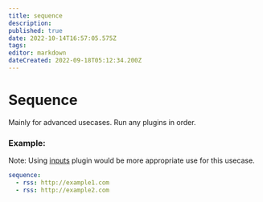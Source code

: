 ```yaml
---
title: sequence
description: 
published: true
date: 2022-10-14T16:57:05.575Z
tags: 
editor: markdown
dateCreated: 2022-09-18T05:12:34.200Z
---
```


# Sequence

Mainly for advanced usecases. Run any plugins in order. 

### Example:

Note: Using [inputs](/Plugins/inputs) plugin would be more appropriate use for this usecase.

```yaml
sequence:
  - rss: http://example1.com
  - rss: http://example2.com
```
